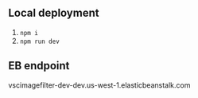 ## Local deployment
1. `npm i`
2. `npm run dev`

## EB endpoint
vscimagefilter-dev-dev.us-west-1.elasticbeanstalk.com
